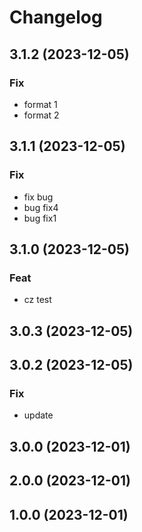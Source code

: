 # Changelog

## 3.1.2 (2023-12-05)

### Fix

- format 1
- format 2

## 3.1.1 (2023-12-05)

### Fix

- fix bug
- bug fix4
- bug fix1

## 3.1.0 (2023-12-05)

### Feat

- cz test

## 3.0.3 (2023-12-05)

## 3.0.2 (2023-12-05)

### Fix

- update

## 3.0.0 (2023-12-01)

## 2.0.0 (2023-12-01)

## 1.0.0 (2023-12-01)
